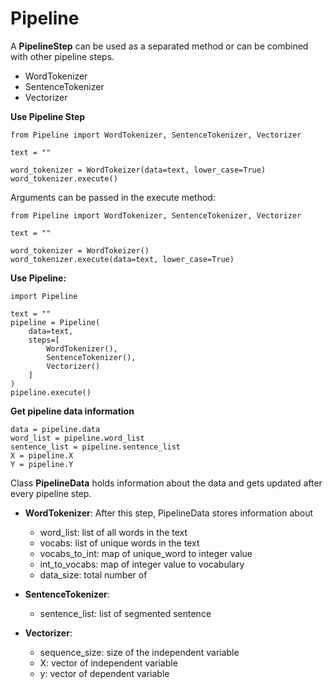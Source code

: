# Pipeline 
A **PipelineStep** can be used as a separated method or can be combined with other pipeline steps.
- WordTokenizer
- SentenceTokenizer
- Vectorizer

**Use Pipeline Step**
```
from Pipeline import WordTokenizer, SentenceTokenizer, Vectorizer

text = ""

word_tokenizer = WordTokeizer(data=text, lower_case=True)
word_tokenizer.execute()

```
Arguments can be passed in the execute method:
```
from Pipeline import WordTokenizer, SentenceTokenizer, Vectorizer

text = ""

word_tokenizer = WordTokeizer()
word_tokenizer.execute(data=text, lower_case=True)

```

**Use Pipeline:**
```
import Pipeline

text = ""
pipeline = Pipeline(
    data=text,
    steps=[
        WordTokenizer(),
        SentenceTokenizer(),
        Vectorizer()
    ]
)
pipeline.execute()
```
**Get pipeline data information**
```
data = pipeline.data
word_list = pipeline.word_list
sentence_list = pipeline.sentence_list
X = pipeline.X
Y = pipeline.Y
```

Class **PipelineData** holds information about the data and gets updated after every pipeline step.<br/>
- **WordTokenizer**: After this step, PipelineData stores information about<br/>
    + word_list: list of all words in the text<br/>
    + vocabs: list of unique words in the text<br/>
    + vocabs_to_int: map of unique_word to integer value<br/>
    + int_to_vocabs: map of integer value to vocabulary<br/>
    + data_size: total number of

- **SentenceTokenizer**:<br/>
    + sentence_list: list of segmented sentence<br/>

- **Vectorizer**:<br/>
    + sequence_size: size of the independent variable<br/>
    + X: vector of independent variable<br/>
    + y: vector of dependent variable<br/>
